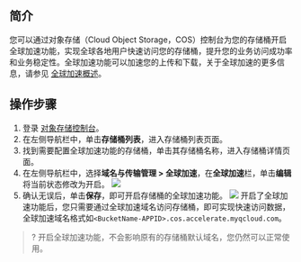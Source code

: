 ## 简介

您可以通过对象存储（Cloud Object Storage，COS）控制台为您的存储桶开启全球加速功能，实现全球各地用户快速访问您的存储桶，提升您的业务访问成功率和业务稳定性。全球加速功能可以加速您的上传和下载，关于全球加速的更多信息，请参见 [全球加速概述](https://cloud.tencent.com/document/product/436/38866)。

## 操作步骤

1. 登录 [对象存储控制台](https://console.cloud.tencent.com/cos5)。
2. 在左侧导航栏中，单击**存储桶列表**，进入存储桶列表页面。
3. 找到需要配置全球加速功能的存储桶，单击其存储桶名称，进入存储桶详情页面。
4. 在左侧导航栏中，选择**域名与传输管理 > 全球加速**，在**全球加速**栏，单击**编辑**将当前状态修改为开启。
![](https://main.qcloudimg.com/raw/f2e1b65cbd897512abdeb18c0809b8ed.png)
5. 确认无误后，单击**保存**，即可开启存储桶的全球加速功能。
![](https://main.qcloudimg.com/raw/40803ecec201874a698b0d29bb47187a.png)
开启了全球加速功能后，您只需要通过全球加速域名访问存储桶，即可实现快速访问数据，全球加速域名格式如`<BucketName-APPID>.cos.accelerate.myqcloud.com`。
>? 开启全球加速功能，不会影响原有的存储桶默认域名，您仍然可以正常使用。
>

